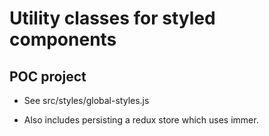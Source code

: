 # Utility classes for styled components
## POC project

* See src/styles/global-styles.js

* Also includes persisting a redux store which uses immer.